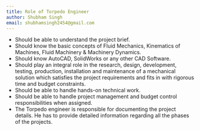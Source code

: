 ```yaml
---
title: Role of Torpedo Engineer
author: Shubham Singh
email: shubhamsingh2454@gmail.com
---
```


- Should be able to understand the project brief.
- Should know the basic concepts of Fluid Mechanics, Kinematics of Machines, Fluid Machinery & Machinery Dynamics.
- Should know AutoCAD, SolidWorks or any other CAD Software.
- Should play an integral role in the research, design, development, testing, production, installation and maintenance of a mechanical solution which satisfies the project requirements and fits in with rigorous time and budget constraints.
- Should be able to handle hands-on technical work.
- Should be able to handle project management and budget control responsibilities when assigned.
- The Torpedo engineer is responsible for documenting the project details. He has to provide detailed information regarding all the phases of the projects.

